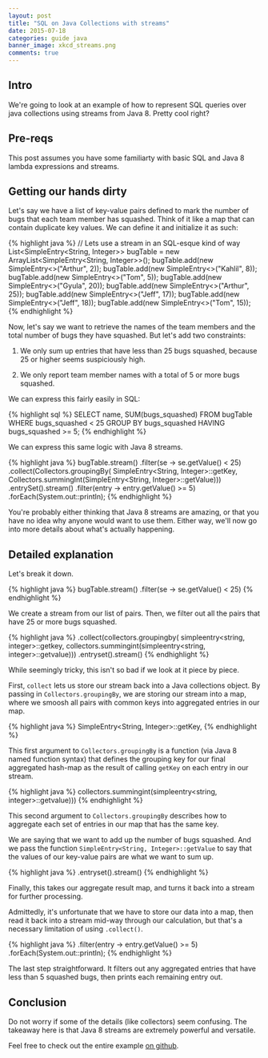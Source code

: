 ```yaml
---
layout: post
title: "SQL on Java Collections with streams"
date: 2015-07-18
categories: guide java
banner_image: xkcd_streams.png
comments: true
---
```


## Intro
We're going to look at an example of how to represent SQL queries over java collections using streams from Java 8. Pretty cool right?

## Pre-reqs
This post assumes you have some familiarty with basic SQL and Java 8 lambda expressions and streams.

## Getting our hands dirty
Let's say we have a list of key-value pairs defined to mark the number of bugs that each team member has squashed. Think of it like a map that can contain duplicate key values. We can define it and initialize it as such:

{% highlight java %}
// Lets use a stream in an SQL-esque kind of way
        List<SimpleEntry<String, Integer>> bugTable = 
new ArrayList<SimpleEntry<String, Integer>>();
        bugTable.add(new SimpleEntry<>("Arthur", 2));
        bugTable.add(new SimpleEntry<>("Kahlil", 8));
        bugTable.add(new SimpleEntry<>("Tom", 5));
        bugTable.add(new SimpleEntry<>("Gyula", 20));
        bugTable.add(new SimpleEntry<>("Arthur", 25));
        bugTable.add(new SimpleEntry<>("Jeff", 17));
        bugTable.add(new SimpleEntry<>("Jeff", 18));
        bugTable.add(new SimpleEntry<>("Tom", 15));
{% endhighlight %}

Now, let's say we want to retrieve the names of the team members and the total number of bugs they have squashed. But let's add two constraints:

1. We only sum up entries that have less than 25 bugs squashed, because 25 or higher seems suspiciously high.

2. We only report team member names with a total of 5 or more bugs squashed.

We can express this fairly easily in SQL:

{% highlight sql %}
SELECT name, SUM(bugs_squashed)
FROM bugTable
WHERE bugs_squashed < 25
GROUP BY bugs_squashed
HAVING bugs_squashed >= 5;
{% endhighlight %}

We can express this same logic with Java 8 streams.

{% highlight java %}
bugTable.stream()
.filter(se -> se.getValue() < 25)
.collect(Collectors.groupingBy(
        SimpleEntry<String, Integer>::getKey,
        Collectors.summingInt(SimpleEntry<String, Integer>::getValue)))
.entrySet().stream()
.filter(entry -> entry.getValue() >= 5)
.forEach(System.out::println);
{% endhighlight %}

You're probably either thinking that Java 8 streams are amazing, or that you have no idea why anyone would want to use them. Either way, we'll now go into more details about what's actually happening.

## Detailed explanation
Let's break it down.

{% highlight java %}
bugTable.stream()
.filter(se -> se.getValue() < 25)
{% endhighlight %}

We create a stream from our list of pairs. Then, we filter out all the pairs that have 25 or more bugs squashed.

{% highlight java %}
.collect(collectors.groupingby(
        simpleentry<string, integer>::getkey,
        collectors.summingint(simpleentry<string, integer>::getvalue)))
.entryset().stream()
{% endhighlight %}

While seemingly tricky, this isn't so bad if we look at it piece by piece.

First, `collect` lets us store our stream back into a Java collections object. By passing in `Collectors.groupingBy`, we are storing our stream into a map, where we smoosh all pairs with common keys into aggregated entries in our map.

{% highlight java %}
        SimpleEntry<String, Integer>::getKey,
{% endhighlight %}

This first argument to `Collectors.groupingBy` is a function (via Java 8 named function syntax) that defines the grouping key for our final aggregated hash-map as the result of calling `getKey` on each entry in our stream.

{% highlight java %}
        collectors.summingint(simpleentry<string, integer>::getvalue)))
{% endhighlight %}

This second argument to `Collectors.groupingBy` describes how to aggregate each set of entries in our map that has the same key.

We are saying that we want to add up the number of bugs squashed. And we pass the function `SimpleEntry<String, Integer>::getValue` to say that the values of our key-value pairs are what we want to sum up.

{% highlight java %}
.entryset().stream()
{% endhighlight %}

Finally, this takes our aggregate result map, and turns it back into a stream for further processing.

Admittedly, it's unfortunate that we have to store our data into a map, then read it back into a stream mid-way through our calculation, but that's a necessary limitation of using `.collect()`.

{% highlight java %}
.filter(entry -> entry.getValue() >= 5)
.forEach(System.out::println);
{% endhighlight %}

The last step straightforward. It filters out any aggregated entries that have less than 5 squashed bugs, then prints each remaining entry out.

## Conclusion
Do not worry if some of the details (like collectors) seem confusing. The takeaway here is that Java 8 streams are extremely powerful and versatile.

Feel free to check out the entire example [on github][java-8-sql-code].

[java-8-sql-code]: https://github.com/kahliloppenheimer/Java8StreamDemo/blob/master/StreamPresentation/src/SQL.java
